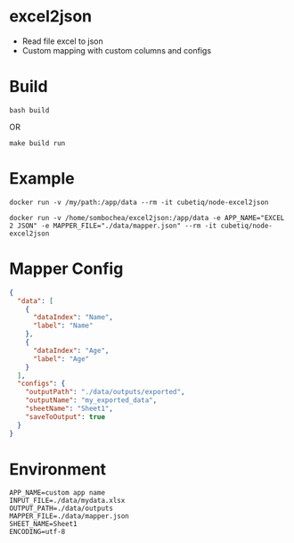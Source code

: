 # excel2json

- Read file excel to json
- Custom mapping with custom columns and configs

# Build

```shell
bash build
```

OR

```shell
make build run
```

# Example

```shell
docker run -v /my/path:/app/data --rm -it cubetiq/node-excel2json
```

```shell
docker run -v /home/sombochea/excel2json:/app/data -e APP_NAME="EXCEL 2 JSON" -e MAPPER_FILE="./data/mapper.json" --rm -it cubetiq/node-excel2json
```

# Mapper Config

```json
{
  "data": [
    {
      "dataIndex": "Name",
      "label": "Name"
    },
    {
      "dataIndex": "Age",
      "label": "Age"
    }
  ],
  "configs": {
    "outputPath": "./data/outputs/exported",
    "outputName": "my_exported_data",
    "sheetName": "Sheet1",
    "saveToOutput": true
  }
}
```

# Environment

```env
APP_NAME=custom app name
INPUT_FILE=./data/mydata.xlsx
OUTPUT_PATH=./data/outputs
MAPPER_FILE=./data/mapper.json
SHEET_NAME=Sheet1
ENCODING=utf-8
```
